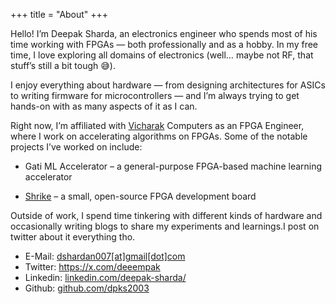 +++
title = "About"
+++

Hello! I’m Deepak Sharda, an electronics engineer who spends most of his time working with FPGAs — both professionally and as a hobby. In my free time, I love exploring all domains of electronics (well… maybe not RF, that stuff’s still a bit tough 😅).

I enjoy everything about hardware — from designing architectures for ASICs to writing firmware for microcontrollers — and I’m always trying to get hands-on with as many aspects of it as I can.

Right now, I’m affiliated with [Vicharak](https://vicharak.in/) Computers as an FPGA Engineer, where I work on accelerating algorithms on FPGAs. Some of the notable projects I’ve worked on include:

* Gati ML Accelerator – a general-purpose FPGA-based machine learning accelerator

* [Shrike](https://github.com/vicharak-in/shrike_fpga) – a small, open-source FPGA development board

Outside of work, I spend time tinkering with different kinds of hardware and occasionally writing blogs to share my experiments and learnings.I post on twitter about it everything tho.

- E-Mail: <a target="_blank" href="mailto:dshardan007+lut4@gmail.com">dshardan007[at]gmail[dot]com</a>
- Twitter: <a target="_blank" href="https://x.com/deeempak">https://x.com/deeempak</a>
- Linkedin: <a target="_blank" href="https://www.linkedin.com/in/deepak-sharda/">linkedin.com/deepak-sharda/</a>
- Github: <a target="_blank" href="https://github.com/dpks2003">github.com/dpks2003</a>
